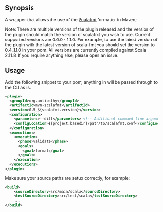 ## Synopsis

A wrapper that allows the use of the [Scalafmt](https://github.com/olafurpg/scalafmt/) formatter in Maven;

Note: There are multiple versions of the plugin released and the version of the plugin should match the version 
of scalafmt you wish to use.  Current supported versions are 0.6.0 - 1.1.0. For example, to use the latest version 
of the plugin with the latest version of scala-fmt you should set the version to 0.4_1.1.0 in your pom.
All versions are currently compiled against Scala 2.11.8. If you require anything else, please open an issue.

## Usage

Add the following snippet to your pom; anything in <parameters> will be
passed through to the CLI as is.

```xml
<plugin>
  <groupId>org.antipathy</groupId>
  <artifactId>mvn-scalafmt</artifactId>
  <version>0.5_${scalafmt.version}</version>
  <configuration>
    <parameters>--diff</parameters> <!-- Additional command line arguments -->
    <configLocation>${project.basedir}/path/to/scalafmt.conf</configLocation>
  </configuration>
  <executions>
    <execution>
      <phase>validate</phase>
      <goals>
        <goal>format</goal>
      </goals>
    </execution>
  </executions>
</plugin>
```

Make sure your source paths are setup correctly, for example:

```xml
<build>
    <sourceDirectory>src/main/scala</sourceDirectory>
    <testSourceDirectory>src/test/scala</testSourceDirectory>
    ...
</build>
```